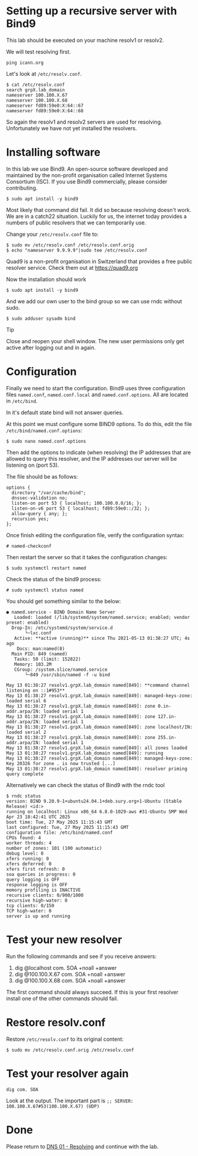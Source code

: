 # Setting up a recursive server with Bind9

This lab should be executed on your machine resolv1 or resolv2.

We will test resolving first.
```
ping icann.org
```
Let's look at `/etc/resolv.conf`.
```
$ cat /etc/resolv.conf
search grpX.lab_domain
nameserver 100.100.X.67
nameserver 100.100.X.68
nameserver fd89:59e0:X:64::67
nameserver fd89:59e0:X:64::68
```
So again the resolv1 and resolv2 servers are used for resolving.
Unfortunately we have not yet installed the resolvers.

# Installing software

In this lab we use Bind9. An open-source software developed and maintained by 
the non-profit organisation called Internet Systems Consortium (ISC). If you use 
Bind9 commercially, please consider contributing.
```
$ sudo apt install -y bind9
```
Most likely that command did fail. It did so because resolving doesn't work.
We are in a catch22 situation. Luckily for us, the internet today provides
a numbers of public resolvers that we can temporarily use.

Change your `/etc/resolv.conf` file to:
```
$ sudo mv /etc/resolv.conf /etc/resolv.conf.orig
$ echo "nameserver 9.9.9.9"|sudo tee /etc/resolv.conf
```
Quad9 is a non-profit organisation in Switzerland that provides a free
public resolver service. Check them out at https://quad9.org

Now the installation should work
```
$ sudo apt install -y bind9
```
And we add our own user to the bind group so we can use rndc without sudo.
```
$ sudo adduser sysadm bind
```
> [!TIP]
> Close and reopen your shell window. The new user permissions only get active after logging out and in again.

# Configuration 

Finally we need to start the configuration. Bind9 uses three configuration files
`named.conf`, `named.conf.local` and `named.conf.options`. All are located in `/etc/bind`.

In it's default state bind will not answer queries.

At this point we must configure some BIND9 options.
To do this, edit the file `/etc/bind/named.conf.options`:

```
$ sudo nano named.conf.options
```

Then add the options to indicate (when resolving) the IP addresses 
that are allowed to query this resolver, and the IP addresses our 
server will be listening on (port 53). 

The file should be as follows:

```
options {
  directory "/var/cache/bind";
  dnssec-validation no;
  listen-on port 53 { localhost; 100.100.0.0/16; };
  listen-on-v6 port 53 { localhost; fd89:59e0::/32; };
  allow-query { any; };
  recursion yes;
};
```

Once finish editing the configuration file, verify the configuration syntax:

```
# named-checkconf
```

Then restart the server so that it takes the configuration changes:

```
$ sudo systemctl restart named 
```

Check the status of the bind9 process:

```
# sudo systemctl status named
```

You should get something similar to the below:

```
● named.service - BIND Domain Name Server
   Loaded: loaded (/lib/systemd/system/named.service; enabled; vendor preset: enabled)
  Drop-In: /etc/systemd/system/service.d
       └─lxc.conf
   Active: **active (running)** since Thu 2021-05-13 01:38:27 UTC; 4s ago
    Docs: man:named(8)
  Main PID: 849 (named)
   Tasks: 50 (limit: 152822)
   Memory: 103.2M
   CGroup: /system.slice/named.service
       └─849 /usr/sbin/named -f -u bind

May 13 01:38:27 resolv1.grpX.lab_domain named[849]: **command channel listening on ::1#953**
May 13 01:38:27 resolv1.grpX.lab_domain named[849]: managed-keys-zone: loaded serial 6
May 13 01:38:27 resolv1.grpX.lab_domain named[849]: zone 0.in-addr.arpa/IN: loaded serial 1
May 13 01:38:27 resolv1.grpX.lab_domain named[849]: zone 127.in-addr.arpa/IN: loaded serial 1
May 13 01:38:27 resolv1.grpX.lab_domain named[849]: zone localhost/IN: loaded serial 2
May 13 01:38:27 resolv1.grpX.lab_domain named[849]: zone 255.in-addr.arpa/IN: loaded serial 1
May 13 01:38:27 resolv1.grpX.lab_domain named[849]: all zones loaded
May 13 01:38:27 resolv1.grpX.lab_domain named[849]: running
May 13 01:38:27 resolv1.grpX.lab_domain named[849]: managed-keys-zone: Key 20326 for zone . is now trusted [...]
May 13 01:38:27 resolv1.grpX.lab_domain named[849]: resolver priming query complete
```

Alternatively we can check the status of Bind9 with the rndc tool
```
$ rndc status
version: BIND 9.20.9-1+ubuntu24.04.1+deb.sury.org+1-Ubuntu (Stable Release) <id:>
running on localhost: Linux x86_64 6.8.0-1029-aws #31-Ubuntu SMP Wed Apr 23 18:42:41 UTC 2025
boot time: Tue, 27 May 2025 11:15:43 GMT
last configured: Tue, 27 May 2025 11:15:43 GMT
configuration file: /etc/bind/named.conf
CPUs found: 4
worker threads: 4
number of zones: 101 (100 automatic)
debug level: 0
xfers running: 0
xfers deferred: 0
xfers first refresh: 0
soa queries in progress: 0
query logging is OFF
response logging is OFF
memory profiling is INACTIVE
recursive clients: 0/900/1000
recursive high-water: 0
tcp clients: 0/150
TCP high-water: 0
server is up and running
```

# Test your new resolver

Run the following commands and see if you receive answers:

1. dig @localhost    com. SOA +noall +answer
1. dig @100.100.X.67 com. SOA +noall +answer
1. dig @100.100.X.68 com. SOA +noall +answer

The first command should always succeed. If this is your first resolver install 
one of the other commands should fail.

# Restore resolv.conf

Restore `/etc/resolv.conf` to its original content:
```
$ sudo mv /etc/resolv.conf.orig /etc/resolv.conf
```

# Test your resolver again

```
dig com. SOA
```

Look at the output. The important part is `;; SERVER: 100.100.X.67#53(100.100.X.67) (UDP)`

# Done

Please return to [DNS 01 - Resolving](DNS%2001%20-%20Resolving.md) and continue with the lab.
